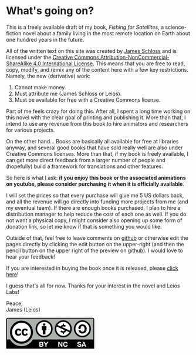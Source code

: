 # What's going on?

This is a freely available draft of my book, *Fishing for Satellites*, a science-fiction novel about a family living in the most remote location on Earth about one hundred years in the future.

All of the written text on this site was created by [James Schloss](https://github.com/leios) and is licensed under the [Creative Commons Attribution-NonCommercial-ShareAlike 4.0 International License](https://creativecommons.org/licenses/by-nc-sa/4.0/legalcode).
This means that you are free to read, copy, modify, and remix any of the content here with a few key restrictions.
Namely, the new (derivative) work:
1. Cannot make money.
2. Must attribute me (James Schloss or Leios).
3. Must be available for free with a Creative Commons license.

Part of me feels crazy for doing this.
After all, I spent a long time working on this novel with the clear goal of printing and publishing it.
More than that, I intend to use any revenue from this book to hire animators and researchers for various projects.

On the other hand...
Books are basically all available for free at libraries anyway, and several good books that have sold really well are also under Creative Commons licenses.
More than that, if my book is freely available, I can get more direct feedback from a larger number of people and (hopefully) build a framework for translations and other features.

So here is what I ask: **if you enjoy this book or the associated animations on youtube, please consider purchasing it when it is officially available**.

I will set the prices so that every purchase will give me 5 US dollars back, and all the revenue will go directly into funding more projects from me (and my eventual team).
If there are enough books purchased, I plan to hire a distribution manager to help reduce the cost of each one as well.
If you do not want a physical copy, I might consider also opening up some form of donation link, so let me know if that is something you would like.

Outside of that, feel free to leave comments on [github](https://github.com/leios/space-junk/issues/) or otherwise edit the pages directly by clicking the edit button on the upper-right (and then the pencil button on the upper right of the preview on github).
I would love to hear your feedback!

If you are interested in buying the book once it is released, please [click here](https://forms.gle/s9y1m8wmyr86ontR8)!

I guess that's all for now.
Thanks for your interest in the novel and Leios Labs!

Peace,  
James (Leios)

[![CC BY NC SA](./content/cc/by-nc-sa.svg)](https://creativecommons.org/licenses/by-sa/4.0/)
